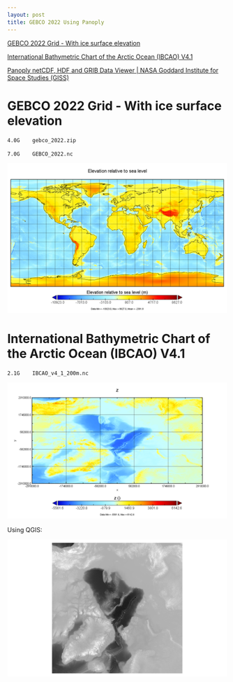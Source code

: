 ```yaml
---
layout: post
title: GEBCO 2022 Using Panoply
---
```


[GEBCO 2022 Grid - With ice surface elevation](https://www.gebco.net/data_and_products/gridded_bathymetry_data/)

[International Bathymetric Chart of the Arctic Ocean (IBCAO) V4.1](https://www.gebco.net/data_and_products/gridded_bathymetry_data/arctic_ocean/)

[Panoply netCDF, HDF and GRIB Data Viewer \| NASA Goddard Institute for Space Studies (GISS)](https://www.giss.nasa.gov/tools/panoply/)

# GEBCO 2022 Grid - With ice surface elevation

`4.0G    gebco_2022.zip`

`7.0G    GEBCO_2022.nc`

![GEBCO 2022 Grid - With ice surface elevation](/images/GEBCO/elevation_in_GEBCO_2022.png)

# International Bathymetric Chart of the Arctic Ocean (IBCAO) V4.1

`2.1G    IBCAO_v4_1_200m.nc`

![IBCAO using Panoply](/images/GEBCO/z_in_IBCAO_v4_1_200m.png)

Using QGIS:

![IBCAO using QGIS](/images/GEBCO/IBCAO_v4_1_200m-QGIS.png)